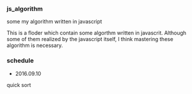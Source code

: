### js_algorithm
some my algorithm written in javascript

This is a floder which contain some algorthm written in javascrit. Although some of them realized by the javascript itself, I think mastering these algorithm is necessary.

### schedule

* 2016.09.10    

quick sort

